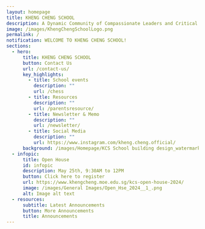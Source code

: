 ```yaml
---
layout: homepage
title: KHENG CHENG SCHOOL
description: A Dynamic Community of Compassionate Leaders and Critical Thinkers.
image: /images/KhengChengSchoolLogo.png
permalink: /
notification: WELCOME TO KHENG CHENG SCHOOL!
sections:
  - hero:
      title: KHENG CHENG SCHOOL
      button: Contact Us
      url: /contact-us/
      key_highlights:
        - title: School events
          description: ""
          url: /chess
        - title: Resources
          description: ""
          url: /parentsresource/
        - title: Newsletter & Memo
          description: ""
          url: /newsletter/
        - title: Social Media
          description: ""
          url: https://www.instagram.com/kheng.cheng.official/
      background: /images/Homepage/KCS School building design_watermark for cover.jpeg
  - infopic:
      title: Open House
      id: infopic
      description: May 25th, 9:30AM to 12PM
      button: Click here to register
      url: https://www.khengcheng.moe.edu.sg/kcs-open-house-2024/
      image: /images/General Images/Open_Hse_2024__1_.png
      alt: Image alt text
  - resources:
      subtitle: Latest Announcements
      button: More Announcements
      title: Announcements
---
```

